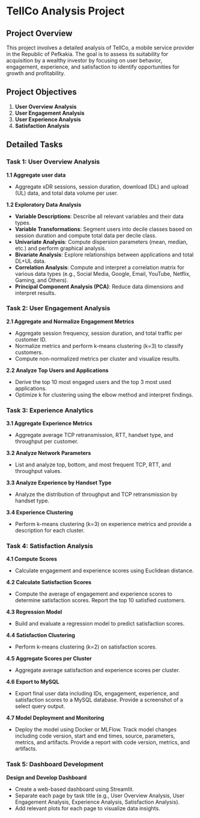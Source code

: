 # TellCo Analysis Project

## Project Overview

This project involves a detailed analysis of TellCo, a mobile service provider in the Republic of Pefkakia. The goal is to assess its suitability for acquisition by a wealthy investor by focusing on user behavior, engagement, experience, and satisfaction to identify opportunities for growth and profitability.

## Project Objectives

1. **User Overview Analysis**
2. **User Engagement Analysis**
3. **User Experience Analysis**
4. **Satisfaction Analysis**

## Detailed Tasks

### Task 1: User Overview Analysis

**1.1 Aggregate user data**
- Aggregate xDR sessions, session duration, download (DL) and upload (UL) data, and total data volume per user.

**1.2 Exploratory Data Analysis**
- **Variable Descriptions**: Describe all relevant variables and their data types.
- **Variable Transformations**: Segment users into decile classes based on session duration and compute total data per decile class.
- **Univariate Analysis**: Compute dispersion parameters (mean, median, etc.) and perform graphical analysis.
- **Bivariate Analysis**: Explore relationships between applications and total DL+UL data.
- **Correlation Analysis**: Compute and interpret a correlation matrix for various data types (e.g., Social Media, Google, Email, YouTube, Netflix, Gaming, and Others).
- **Principal Component Analysis (PCA)**: Reduce data dimensions and interpret results.

### Task 2: User Engagement Analysis

**2.1 Aggregate and Normalize Engagement Metrics**
- Aggregate session frequency, session duration, and total traffic per customer ID.
- Normalize metrics and perform k-means clustering (k=3) to classify customers.
- Compute non-normalized metrics per cluster and visualize results.

**2.2 Analyze Top Users and Applications**
- Derive the top 10 most engaged users and the top 3 most used applications.
- Optimize k for clustering using the elbow method and interpret findings.

### Task 3: Experience Analytics

**3.1 Aggregate Experience Metrics**
- Aggregate average TCP retransmission, RTT, handset type, and throughput per customer.

**3.2 Analyze Network Parameters**
- List and analyze top, bottom, and most frequent TCP, RTT, and throughput values.

**3.3 Analyze Experience by Handset Type**
- Analyze the distribution of throughput and TCP retransmission by handset type.

**3.4 Experience Clustering**
- Perform k-means clustering (k=3) on experience metrics and provide a description for each cluster.

### Task 4: Satisfaction Analysis

**4.1 Compute Scores**
- Calculate engagement and experience scores using Euclidean distance.
  
**4.2 Calculate Satisfaction Scores**
- Compute the average of engagement and experience scores to determine satisfaction scores. Report the top 10 satisfied customers.

**4.3 Regression Model**
- Build and evaluate a regression model to predict satisfaction scores.

**4.4 Satisfaction Clustering**
- Perform k-means clustering (k=2) on satisfaction scores.

**4.5 Aggregate Scores per Cluster**
- Aggregate average satisfaction and experience scores per cluster.

**4.6 Export to MySQL**
- Export final user data including IDs, engagement, experience, and satisfaction scores to a MySQL database. Provide a screenshot of a select query output.

**4.7 Model Deployment and Monitoring**
- Deploy the model using Docker or MLFlow. Track model changes including code version, start and end times, source, parameters, metrics, and artifacts. Provide a report with code version, metrics, and artifacts.

### Task 5: Dashboard Development

**Design and Develop Dashboard**
- Create a web-based dashboard using Streamlit.
- Separate each page by task title (e.g., User Overview Analysis, User Engagement Analysis, Experience Analysis, Satisfaction Analysis).
- Add relevant plots for each page to visualize data insights.

